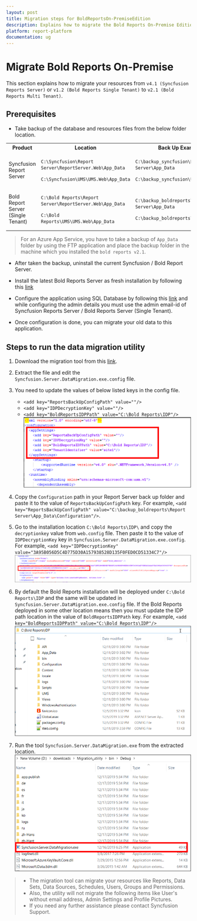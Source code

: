 ```yaml
---
layout: post
title: Migration steps for BoldReportsOn-PremiseEdition
description: Explains how to migrate the Bold Reports On-Premise Edition to the latest version and the changes involved to run the utility.
platform: report-platform
documentation: ug
---
```


# Migrate Bold Reports On-Premise

This section explains how to migrate your resources from `v4.1 (Syncfusion Reports Server)` or `v1.2 (Bold Reports Single Tenant)` to `v2.1 (Bold Reports Multi Tenant)`.

## Prerequisites

* Take backup of the database and resources files from the below folder location.

<table>
<tr>
<th>
Product
</th>
<th>
Location
</th>
<th>
Back Up Example
</th>
</tr>
<tr>
<td>
Syncfusion Report Server
</td>
<td>

`C:\Syncfusion\Report Server\ReportServer.Web\App_Data`

`C:\Syncfusion\UMS\UMS.Web\App_Data`
</td>
<td>

`C:\backup_syncfusion\Report Server\App_Data`

`C:\backup_syncfusion\UMS\App_Data`
</td>
</tr>
<tr>
<td>
Bold Report Server (Single Tenant)
</td>
<td>

`C:\Bold Reports\Report Server\ReportServer.Web\App_Data`

`C:\Bold Reports\UMS\UMS.Web\App_Data`
</td>
<td>

`C:\backup_boldreports\Report Server\App_Data`

`C:\backup_boldreports\UMS\App_Data`
</td>
</tr>
</table>

> For an Azure App Service, you have to take a backup of `App_Data` folder by using the FTP application and place the backup folder in the machine which you installed the `bold reports v2.1`.

* After taken the backup, uninstall the current Syncfusion / Bold Report Server.

* Install the latest Bold Reports Server as fresh installation by following this [link](./../../../../installation/)

* Configure the application using SQL Database by following this [link](./../../../../application-startup/) and while configuring the admin details you must use the admin email-id of Syncfusion Reports Server / Bold Reports Server (Single Tenant).

* Once configuration is done, you can migrate your old data to this application.

## Steps to run the data migration utility

1. Download the migration tool from this [link](https://www.syncfusion.com/downloads/support/directtrac/general/ze/migration_util-1263808578).
2. Extract the file and edit the `Syncfusion.Server.DataMigration.exe.config` file.
3. You need to update the values of below listed keys in the config file.

    * `<add key="ReportsBackUpConfigPath" value=""/>`
    * `<add key="IDPDecryptionKey" value=""/>`
    * `<add key="BoldReportsIDPPath" value="C:\Bold Reports\IDP"/>`
![data-migration-config](/static/assets/on-premise/images/data-migration/migration-config.png)

4. Copy the `Configuration` path in your Report Server back up folder and paste it to the value of `ReportsBackUpConfigPath` key. For example, `<add key="ReportsBackUpConfigPath" value="C:\backup_boldreports\Report Server\App_Data\Configuration"/>`.

5. Go to the installation location `C:\Bold Reports\IDP\` and copy the `decryptionkey` value from `web.config` file. Then paste it to the value of `IDPDecryptionKey` key in `Syncfusion.Server.DataMigration.exe.config`. For example, `<add key="IDPDecryptionKey" value="3A95B056D5C4D775D30A157938528D135F0FED0CD51334C7"/>`
![idp-decryption-key](/static/assets/on-premise/images/data-migration/Idp-decryption-key.png)

6. By default the Bold Reports installation will be deployed under `C:\Bold Reports\IDP` and the same will be updated in `Syncfusion.Server.DataMigration.exe.config` file. If the Bold Reports deployed in some other location means then you must update the IDP path location in the value of `BoldReportsIDPPath` key. For example, `<add key="BoldReportsIDPPath" value="C:\Bold Reports\IDP"/>`
![idp-location](/static/assets/on-premise/images/data-migration/idp-location.png)

7. Run the tool `Syncfusion.Server.DataMigration.exe` from the extracted location.
![data-migration-tool](/static/assets/on-premise/images/data-migration/migration-exe.png)

> * The migration tool can migrate your resources like Reports, Data Sets, Data Sources, Schedules, Users, Groups and Permissions.
> * Also, the utility will not migrate the following items like User's without email address, Admin Settings and Profile Pictures.
> * If you need any further assistance please contact Syncfusion Support.